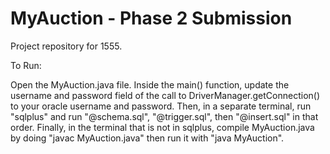 # MyAuction - Phase 2 Submission
Project repository for 1555.

To Run: 

Open the MyAuction.java file. Inside the main() function, update the username and password
field of the call to DriverManager.getConnection() to your oracle username and password.
Then, in a separate terminal, run "sqlplus" and run "@schema.sql", "@trigger.sql", then "@insert.sql" in that 
order. Finally, in the terminal that is not in sqlplus, compile MyAuction.java by doing "javac MyAuction.java"
then run it with "java MyAuction".
